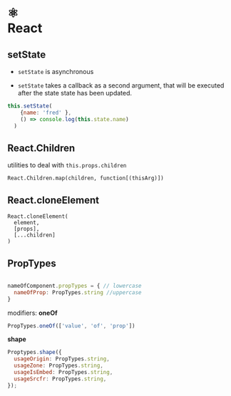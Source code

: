 # ️⚛️ <br>React

## setState

- `setState` is asynchronous 

- `setState` takes a callback as a second argument, that will be executed after the state state has been updated. 

```JavaScript
this.setState(
    {name: 'fred' }, 
    () => console.log(this.state.name)
  )
```

## React.Children 

utilities to deal with `this.props.children`

```JS
React.Children.map(children, function[(thisArg)])
```

## React.cloneElement 

```JS
React.cloneElement(
  element,
  [props],
  [...children]
)
```

## PropTypes

```js

nameOfComponent.propTypes = { // lowercase
  nameOfProp: PropTypes.string //uppercase 
}
```
modifiers: 
__oneOf__
```js
PropTypes.oneOf(['value', 'of', 'prop'])
```
__shape__
```js
Proptypes.shape({
  usageOrigin: PropTypes.string,
  usageZone: PropTypes.string,
  usageIsEmbed: PropTypes.string,
  usageSrcfr: PropTypes.string,
});
```